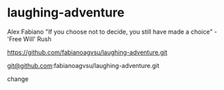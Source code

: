 # laughing-adventure
Alex Fabiano
"If you choose not to decide, you still have made a choice" - 'Free Will' Rush

https://github.com/fabianoagvsu/laughing-adventure.git

git@github.com:fabianoagvsu/laughing-adventure.git

change
